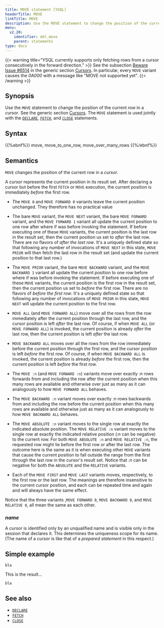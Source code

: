 ```yaml
---
title: MOVE statement [YSQL]
headerTitle: MOVE
linkTitle: MOVE
description: Use the MOVE statement to change the position of the current row in a cursor.
menu:
  v2.20:
    identifier: dml_move
    parent: statements
type: docs
---
```


{{< warning title="YSQL currently supports only fetching rows from a cursor consecutively in the forward direction." >}}
See the subsection [Beware Issue #6514](../../../cursors/#beware-issue-6514) in the generic section [Cursors](../../../cursors/). In particular, every `MOVE` variant causes the _0A000_ with a message like "MOVE not supported yet".
{{< /warning >}}

## Synopsis

Use the `MOVE` statement to change the position of the current row in a _cursor_. See the generic section [Cursors](../../../cursors/). The `MOVE` statement is used jointly with the [`DECLARE`](../dml_declare), [`FETCH`](../dml_fetch), and [`CLOSE`](../dml_close) statements.

## Syntax

{{%ebnf%}}
  move,
  move_to_one_row,
  move_over_many_rows
{{%/ebnf%}}

## Semantics

`MOVE` changes the position of the current row in a _cursor_.

A _cursor_ represents the current position in its result set. After declaring a cursor but before the first `FETCH` or `MOVE` execution, the current position is immediately _before_ the first row.

- The `MOVE 0` and `MOVE FORWARD 0` variants leave the current position unchanged. They therefore has no practical value

- The bare `MOVE` variant, the `MOVE NEXT` variant, the bare `MOVE FORWARD` variant, and the `MOVE FORWARD 1` variant all update the current position to one row after where if was before invoking the statement. If before executing one of these `MOVE` variants, the current position is the last row in the result set, then the current position us set to _after_ the last row. There are no flavors of _after the last row_. It's a uniquely defined state so that following any number of invocations of `MOVE NEXT` in this state, `MOVE PRIOR` will then fetch the last row in the result set (and update the current position to that last row.)

- The `MOVE PRIOR` variant, the bare `MOVE BACKWARD` variant, and the `MOVE BACKWARD 1` variant all update the current position to one row before where if was before invoking the statement. If before executing one of these `MOVE` variants, the current position is the first row in the result set, then the current position us set to _before_ the first row. There are no flavors of _before the first row_. It's a uniquely defined state so that following any number of invocations of `MOVE PRIOR` in this state, `MOVE NEXT` will update the current position to the first row.

- `MOVE ALL` (and `MOVE FORWARD ALL`) move over all the rows from the row immediately after the current position through the last row, and the cursor position is left _after_ the last row. Of course, if when `MOVE ALL` (or `MOVE FORWARD ALL`) is invoked, the current position is already _after_ the last row, then the current position is left _after_ the last row.

- `MOVE BACKWARD ALL` moves over all the rows from the row immediately before the current position through the first row, and the cursor position is left _before_ the first row. Of course, if when `MOVE BACKWARD ALL` is invoked, the current position is already _before_ the first row, then the current position is left _before_ the first row.

- The `MOVE :n` (and `MOVE FORWARD :n`) variants move over exactly _:n_ rows forwards from and including the row after the current position when this many rows are available and otherwise over just as many as it can analogously to how `MOVE FORWARD ALL` behaves.

- The `MOVE BACKWARD :n` variant moves over exactly _:n_ rows backwards from and including the row before the current position when this many rows are available and otherwise just as many as it can analogously to how `MOVE BACKWARD ALL` behaves.

- The `MOVE ABSOLUTE :n` variant moves to the single row at exactly the indicated absolute position. The `MOVE RELATIVE :n` variant moves to the single row at exactly the indicated relative position (_:n_ can be negative) to the current row. For both `MOVE ABSOLUTE :n` and `MOVE RELATIVE :n`, the requested row might lie before the first row or after the last row. The outcome here is the same as it is when executing other `MOVE` variants that cause the current position to fall outside the range from the first through the last row in the cursor's result set. Notice that _:n_ can be negative for both the `ABSOLUTE` and the `RELATIVE` variants.

- Each of the `MOVE FIRST` and `MOVE LAST` variants moves, respectively, to the first row or the last row. The meanings are therefore insensitive to the current cursor position, and each can be repeated time and again and will always have the same effect. 

Notice that the three variants ,`MOVE FORWARD 0`, `MOVE BACKWARD 0`, and `MOVE RELATIVE 0`, all mean the same as each other.

### *name*

A _cursor_ is identified only by an unqualified name and is visible only in the session that declares it. This determines the uniqueness scope for its name. (The name of a  _cursor_ is like that of a _prepared statement_ in this respect.)

## Simple example


```plpgsql
bla
```

This is the result...

```output
bla
```

## See also

- [`DECLARE`](../dml_declare)
- [`FETCH`](../dml_fetch)
- [`CLOSE`](../dml_close)
